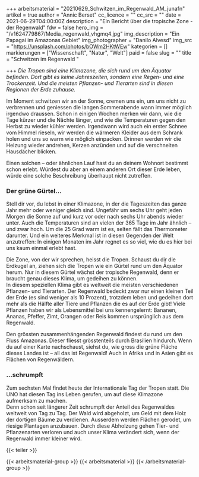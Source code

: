 +++
arbeitsmaterial = "20210629_Schwitzen_im_Regenwald_AM_junafn"
artikel = true
author = "Annic Berset"
cc_licence = ""
cc_src = ""
date = 2021-06-29T04:00:00Z
description = "Ein Bericht über die tropische Zone - der Regenwald"
fdw = false
hero_img = "/v1624779867/Media_regenwald_vhgmq4.jpg"
img_description = "Ein Papagai im Amazonas Gebiet"
img_photographer = "Danilo Alvesd"
img_src = "https://unsplash.com/photos/bOWm2HKtWEw"
kategorien = []
markierungen = ["Wissenschaft", "Natur", "Welt"]
paid = false
slug = ""
title = "Schwitzen im Regenwald "

+++
_Die Tropen sind eine Klimazone, die sich rund um den Äquator befinden. Dort gibt es keine Jahreszeiten, sondern eine Regen- und eine Trockenzeit. Und die meisten Pflanzen- und Tierarten sind in diesen Regionen der Erde zuhause._

Im Moment schwitzen wir an der Sonne, cremen uns ein, um uns nicht zu verbrennen und geniessen die langen Sommerabende wann immer möglich irgendwo draussen. Schon in einigen Wochen merken wir dann, wie die Tage kürzer und die Nächte länger, und wie die Temperaturen gegen den Herbst zu wieder kühler werden. Irgendwann wird auch ein erster Schnee vom Himmel rieseln, wir werden die wärmeren Kleider aus dem Schrank holen und uns so warm wie möglich einpacken. Drinnen werden wir die Heizung wieder andrehen, Kerzen anzünden und auf die verschneiten Hausdächer blicken.

Einen solchen – oder ähnlichen Lauf hast du an deinem Wohnort bestimmt schon erlebt. Würdest du aber an einem anderen Ort dieser Erde leben, würde eine solche Beschreibung überhaupt nicht zutreffen.

### Der grüne Gürtel…

Stell dir vor, du lebst in einer Klimazone, in der die Tageszeiten das ganze Jahr mehr oder weniger gleich sind. Ungefähr um sechs Uhr geht jeden Morgen die Sonne auf und kurz vor oder nach sechs Uhr abends wieder unter. Auch die Temperaturen sind an vielen der 365 Tage im Jahr ähnlich – und zwar hoch. Um die 25 Grad warm ist es, selten fällt das Thermometer darunter. Und ein weiteres Merkmal ist in diesen Gegenden der Welt anzutreffen: In einigen Monaten im Jahr regnet es so viel, wie du es hier bei uns kaum einmal erlebt hast.

Die Zone, von der wir sprechen, heisst die Tropen. Schaust du dir die Erdkugel an, ziehen sich die Tropen wie ein Gürtel rund um den Äquator herum. Nur in diesem Gürtel wächst der tropische Regenwald, denn er braucht genau dieses Klima, um gedeihen zu können.  
In diesem speziellen Klima gibt es weltweit die meisten verschiedenen Pflanzen- und Tierarten. Der Regenwald bedeckt zwar nur einen kleinen Teil der Erde (es sind weniger als 10 Prozent), trotzdem leben und gedeihen dort mehr als die Hälfte aller Tiere und Pflanzen die es auf der Erde gibt! Viele Pflanzen haben wir als Lebensmittel bei uns kennengelernt: Bananen, Ananas, Pfeffer, Zimt, Orangen oder Reis kommen ursprünglich aus dem Regenwald.

Den grössten zusammenhängenden Regenwald findest du rund um den Fluss Amazonas. Dieser fliesst grösstenteils durch Brasilien hindurch. Wenn du auf einer Karte nachschaust, siehst du, wie gross die grüne Fläche dieses Landes ist – all das ist Regenwald! Auch in Afrika und in Asien gibt es Flächen von Regenwäldern.

### …schrumpft

Zum sechsten Mal findet heute der Internationale Tag der Tropen statt. Die UNO hat diesen Tag ins Leben gerufen, um auf diese Klimazone aufmerksam zu machen.  
Denn schon seit längerer Zeit schrumpft der Anteil des Regenwaldes weltweit von Tag zu Tag. Der Wald wird abgeholzt, um Geld mit dem Holz der dortigen Bäume zu verdienen. Ausserdem werden Flächen gerodet, um riesige Plantagen anzubauen. Durch diese Abholzung gehen Tier- und Pflanzenarten verloren und auch unser Klima verändert sich, wenn der Regenwald immer kleiner wird.

{{< teiler >}}

{{< arbeitsmaterial-group >}}
{{< arbeitsmaterial >}}
{{< /arbeitsmaterial-group >}}
